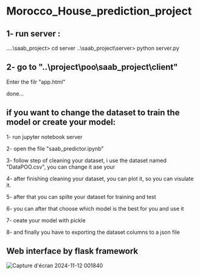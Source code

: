 # Morocco_House_prediction_project


## 1- run server :
..\..\saab_project> cd server
..\saab_project\server> python server.py

## 2- go to "..\project\poo\saab_project\client"
Enter the filr "app.html"

done...

## if you want to change the dataset to train the model or create your model:

1- run jupyter notebook server

2- open the file "saab_predictor.ipynb"

3- follow step of cleaning your dataset, i use the dataset named "DataPOO.csv", you can change it ase your

4- after finishing cleaning your dataset, you can plot it, so you can visulate it.

5- after that you can spilte your dataset for training and test

6- you can after that choose which model is the best for you and use it 

7- ceate your model with pickle

8- and finally you have to exporting the dataset columns to a json file 

## Web interface by flask framework

![Capture d'écran 2024-11-12 001840](https://github.com/user-attachments/assets/37367fd1-8955-43ed-b645-9d8e82469818)
